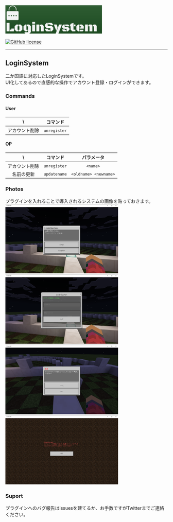 <img src="/assets/Logo.png" width="300px">  
<!-- for poggit
<img src="https://raw.githubusercontent.com/fujiwaraizuho/LoginSystem/master/assets/Logo.png" width="300px">  
-->

[![GitHub license](https://img.shields.io/badge/license-MIT-blue.svg)](https://github.com/fujiwaraizuho/LoginSystem/blob/master/LICENSE)

***

## LoginSystem
二か国語に対応したLoginSystemです。<br />
UI化してあるので直感的な操作でアカウント登録・ログインができます。

### Commands
#### User
| \ |コマンド|
|:--:|:--:|
|アカウント削除|`unregister`|

#### OP
| \ |コマンド|パラメータ|
|:--:|:--:|:--:|
|アカウント削除|`unregister`|`<name>`|
|名前の更新|`updatename`|`<oldname> <newname>`|

### Photos
プラグインを入れることで導入されるシステムの画像を貼っておきます。<br />
<img src="/assets/lang.png" width="350px">
<img src="/assets/register.png" width="350px"><br />
<img src="/assets/unregister.png" width="350px">
<img src="/assets/unregisterd.png" width="350px">

### Suport
プラグインへのバグ報告はissuesを建てるか、お手数ですがTwitterまでご連絡ください。
